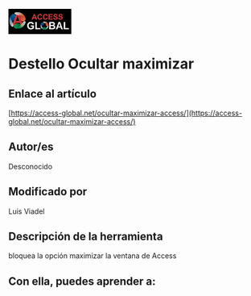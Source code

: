 ﻿![Access-global](/blob/main/Images/Logo1.png)
# Destello Ocultar maximizar
## Enlace al artículo
[https://access-global.net/ocultar-maximizar-access/](https://access-global.net/ocultar-maximizar-access/)
## Autor/es
Desconocido
## Modificado por
Luis Viadel
## Descripción de la herramienta
bloquea la opción maximizar la ventana de Access
## Con ella, puedes aprender a:


